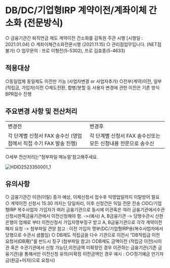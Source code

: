 # DB/DC/기업형IRP 계약이전/계좌이체 간소화 (전문방식)
○ 금융기관간 퇴직연금 제도 계약이전 간소화를 감독원 주관 시행
[시행일 : 2021.01.04]
○ 계좌이체간소화전문시행
(2021.11.15)
○ 관리점업무입니다.
(NET점 불가)
○ 업무문의 : 프로 이형진(5-5302), 프로 김효종(5-4633)
## 적용대상
○동일업체 동일제도
이전만 가능
(사업자변경 or 사업자추가)
○전부(계약)이전, 일부(적립금, 가입자)이전
○제도전환, 합병/분할 등 사용자 변경에 관한 이전은 기존 방식 BPR접수 진행
## 주요변경 사항 및 전산처리

<table><tbody><tr>
<td>
변경전</td>
<td>
변경후</td></tr><tr>
<td>각 단계별 신청서 FAX 송수신
(영업점에서 직접 수기 FAX 발송 진행)</td>
<td>각 단계별 신청서 FAX 송수신또는모든 신청내용 전문으로 송수신</td></tr></tbody>
</table>


○세부 전산처리는"첨부파일 메뉴얼'참고해주세요.

![HDID2523350001_1](HDID2523350001_1.jpg)

## 유의사항
○ 금융기관간 이관(이탈) 증가 예상, 이체신청서 접수후 익영업일까지 이탈방어 필요
 ○ 계약이전 신청시 15:30 까지는 당일처리, 이후 신청건은 익일 전문 전송
 ○DC/기업형IRP 복수사업자 가입자가 여러 금융기관으로 동시에 이관혹은 여러 금융기관에서수관신청시한쪽금융기관에서 이전신청해야 함.
->(예시)
A, B금융기관 -> 당행수관시 신한은행이 업체로 부터 이전신청서 가입자명부징구 받고 A, B금융기관으로 각각 계약이전 해지 요청
-> 첨부파일 견양 참고 : 이전 가입자 명부(DC/기업형IRP용(복수사업자에서 당행으로 수관시 샘플임)
○ DB제도 적립금을 다수 기관으로 이전시 "DB적립금 이전 요청서(DB用)"를 반드시 징구 (첨부파일 참고)
 ○DB제도 금액이전
(적립금 이전)시이관 혹은 수관기관에서 신청 가능단,이전금액
미확정인 경우 이관하는 금융기관(기존 금융기관)을 통해서만 이전신청
유의(미확정 이전금액인 경우 예시 : ○○정기예금 만기자금(원금+이자)으로 요청시)
